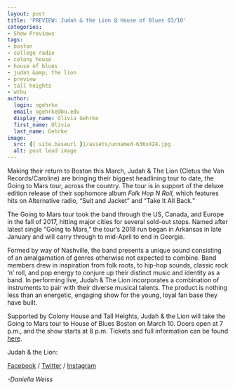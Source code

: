 ```yaml
---
layout: post
title: 'PREVIEW: Judah & the Lion @ House of Blues 03/10'
categories:
- Show Previews
tags:
- boston
- college radio
- colony house
- house of blues
- judah &amp; the lion
- preview
- tall heights
- wtbu
author:
  login: ogehrke
  email: ogehrke@bu.edu
  display_name: Olivia Gehrke
  first_name: Olivia
  last_name: Gehrke
image:
  src: {{ site.baseurl }}/assets/unnamed-636x424.jpg
  alt: post lead image
---
```


Making their return to Boston this March, Judah & The Lion (Cletus the Van Records/Caroline) are bringing their biggest headlining tour to date, the Going to Mars tour, across the country. The tour is in support of the deluxe edition release of their sophomore album _Folk Hop N Roll,_ which features hits on Alternative radio, “Suit and Jacket” and “Take It All Back.”

The Going to Mars tour took the band through the US, Canada, and Europe in the fall of 2017, hitting major cities for several sold-out stops. Named after latest single “Going to Mars,” the tour’s 2018 run began in Arkansas in late January and will carry through to mid-April to end in Georgia.

Formed by way of Nashville, the band presents a unique sound consisting of an amalgamation of genres otherwise not expected to combine. Band members drew in inspiration from folk roots, to hip-hop sounds, classic rock ‘n’ roll, and pop energy to conjure up their distinct music and identity as a band. In performing live, Judah & The Lion incorporates a combination of instruments to pair with their diverse musical talents. The product is nothing less than an energetic, engaging show for the young, loyal fan base they have built.

Supported by Colony House and Tall Heights, Judah & the Lion will take the Going to Mars tour to House of Blues Boston on March 10. Doors open at 7 p.m., and the show starts at 8 p.m. Tickets and full information can be found [here](https://www.judahandthelion.com/).

Judah & the Lion:

[Facebook](https://www.facebook.com/judahandthelion/) / [Twitter](https://twitter.com/judahandthelion) / [Instagram](https://www.instagram.com/judahandthelion/)

_\-Daniella Weiss_